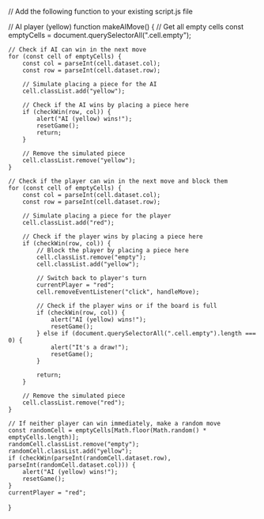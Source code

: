 // Add the following function to your existing script.js file

// AI player (yellow)
function makeAIMove() {
    // Get all empty cells
    const emptyCells = document.querySelectorAll(".cell.empty");
    
    // Check if AI can win in the next move
    for (const cell of emptyCells) {
        const col = parseInt(cell.dataset.col);
        const row = parseInt(cell.dataset.row);
        
        // Simulate placing a piece for the AI
        cell.classList.add("yellow");
        
        // Check if the AI wins by placing a piece here
        if (checkWin(row, col)) {
            alert("AI (yellow) wins!");
            resetGame();
            return;
        }
        
        // Remove the simulated piece
        cell.classList.remove("yellow");
    }
    
    // Check if the player can win in the next move and block them
    for (const cell of emptyCells) {
        const col = parseInt(cell.dataset.col);
        const row = parseInt(cell.dataset.row);
        
        // Simulate placing a piece for the player
        cell.classList.add("red");
        
        // Check if the player wins by placing a piece here
        if (checkWin(row, col)) {
            // Block the player by placing a piece here
            cell.classList.remove("empty");
            cell.classList.add("yellow");
            
            // Switch back to player's turn
            currentPlayer = "red";
            cell.removeEventListener("click", handleMove);
            
            // Check if the player wins or if the board is full
            if (checkWin(row, col)) {
                alert("AI (yellow) wins!");
                resetGame();
            } else if (document.querySelectorAll(".cell.empty").length === 0) {
                alert("It's a draw!");
                resetGame();
            }
            
            return;
        }
        
        // Remove the simulated piece
        cell.classList.remove("red");
    }
    
    // If neither player can win immediately, make a random move
    const randomCell = emptyCells[Math.floor(Math.random() * emptyCells.length)];
    randomCell.classList.remove("empty");
    randomCell.classList.add("yellow");
    if (checkWin(parseInt(randomCell.dataset.row), parseInt(randomCell.dataset.col))) {
        alert("AI (yellow) wins!");
        resetGame();
    }
    currentPlayer = "red";
}
